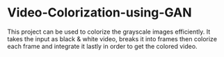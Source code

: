 # Video-Colorization-using-GAN
This project can be used to colorize the grayscale images efficiently. It takes the input as black & white video, breaks it into frames then colorize each frame and integrate it lastly in order to get the colored video.

